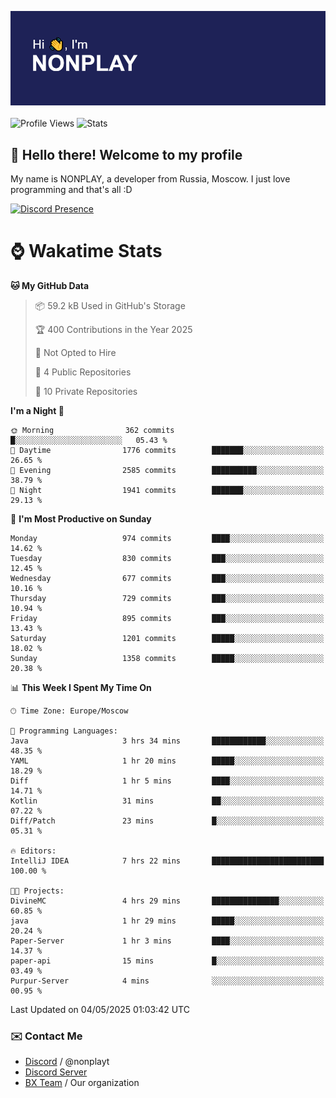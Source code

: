 ![Discord Presence](./header.png)
<br></br>
![Profile Views](https://komarev.com/ghpvc/?username=NONPLAYT&color=blue&style=for-the-badge)
![Stats](https://img.shields.io/badge/0%25-OPTIMIZED-orange?style=for-the-badge)


## :wave: Hello there! Welcome to my profile

My name is NONPLAY, a developer from Russia, Moscow. I just love programming and that's all :D

[![Discord Presence](https://lanyard.cnrad.dev/api/597087584090587177?showDisplayName=true)](https://discord.com/users/597087584090587177) 

# ⌚ Wakatime Stats

<!--START_SECTION:waka-->
**🐱 My GitHub Data** 

> 📦 59.2 kB Used in GitHub's Storage 
 > 
> 🏆 400 Contributions in the Year 2025
 > 
> 🚫 Not Opted to Hire
 > 
> 📜 4 Public Repositories 
 > 
> 🔑 10 Private Repositories 
 > 
**I'm a Night 🦉** 

```text
🌞 Morning                362 commits         █░░░░░░░░░░░░░░░░░░░░░░░░   05.43 % 
🌆 Daytime                1776 commits        ███████░░░░░░░░░░░░░░░░░░   26.65 % 
🌃 Evening                2585 commits        ██████████░░░░░░░░░░░░░░░   38.79 % 
🌙 Night                  1941 commits        ███████░░░░░░░░░░░░░░░░░░   29.13 % 
```
📅 **I'm Most Productive on Sunday** 

```text
Monday                   974 commits         ████░░░░░░░░░░░░░░░░░░░░░   14.62 % 
Tuesday                  830 commits         ███░░░░░░░░░░░░░░░░░░░░░░   12.45 % 
Wednesday                677 commits         ███░░░░░░░░░░░░░░░░░░░░░░   10.16 % 
Thursday                 729 commits         ███░░░░░░░░░░░░░░░░░░░░░░   10.94 % 
Friday                   895 commits         ███░░░░░░░░░░░░░░░░░░░░░░   13.43 % 
Saturday                 1201 commits        █████░░░░░░░░░░░░░░░░░░░░   18.02 % 
Sunday                   1358 commits        █████░░░░░░░░░░░░░░░░░░░░   20.38 % 
```


📊 **This Week I Spent My Time On** 

```text
🕑︎ Time Zone: Europe/Moscow

💬 Programming Languages: 
Java                     3 hrs 34 mins       ████████████░░░░░░░░░░░░░   48.35 % 
YAML                     1 hr 20 mins        █████░░░░░░░░░░░░░░░░░░░░   18.29 % 
Diff                     1 hr 5 mins         ████░░░░░░░░░░░░░░░░░░░░░   14.71 % 
Kotlin                   31 mins             ██░░░░░░░░░░░░░░░░░░░░░░░   07.22 % 
Diff/Patch               23 mins             █░░░░░░░░░░░░░░░░░░░░░░░░   05.31 % 

🔥 Editors: 
IntelliJ IDEA            7 hrs 22 mins       █████████████████████████   100.00 % 

🐱‍💻 Projects: 
DivineMC                 4 hrs 29 mins       ███████████████░░░░░░░░░░   60.85 % 
java                     1 hr 29 mins        █████░░░░░░░░░░░░░░░░░░░░   20.24 % 
Paper-Server             1 hr 3 mins         ████░░░░░░░░░░░░░░░░░░░░░   14.37 % 
paper-api                15 mins             █░░░░░░░░░░░░░░░░░░░░░░░░   03.49 % 
Purpur-Server            4 mins              ░░░░░░░░░░░░░░░░░░░░░░░░░   00.95 % 
```


 Last Updated on 04/05/2025 01:03:42 UTC
<!--END_SECTION:waka-->

### ✉️ Contact Me

- [Discord](https://discord.com/users/597087584090587177) / @nonplayt
- [Discord Server](https://discord.gg/p7cxhw7E2M)
- [BX Team](https://github.com/BX-Team) / Our organization
